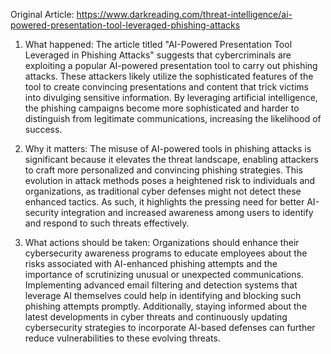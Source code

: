 Original Article: https://www.darkreading.com/threat-intelligence/ai-powered-presentation-tool-leveraged-phishing-attacks

1) What happened: The article titled "AI-Powered Presentation Tool Leveraged in Phishing Attacks" suggests that cybercriminals are exploiting a popular AI-powered presentation tool to carry out phishing attacks. These attackers likely utilize the sophisticated features of the tool to create convincing presentations and content that trick victims into divulging sensitive information. By leveraging artificial intelligence, the phishing campaigns become more sophisticated and harder to distinguish from legitimate communications, increasing the likelihood of success.

2) Why it matters: The misuse of AI-powered tools in phishing attacks is significant because it elevates the threat landscape, enabling attackers to craft more personalized and convincing phishing strategies. This evolution in attack methods poses a heightened risk to individuals and organizations, as traditional cyber defenses might not detect these enhanced tactics. As such, it highlights the pressing need for better AI-security integration and increased awareness among users to identify and respond to such threats effectively.

3) What actions should be taken: Organizations should enhance their cybersecurity awareness programs to educate employees about the risks associated with AI-enhanced phishing attempts and the importance of scrutinizing unusual or unexpected communications. Implementing advanced email filtering and detection systems that leverage AI themselves could help in identifying and blocking such phishing attempts promptly. Additionally, staying informed about the latest developments in cyber threats and continuously updating cybersecurity strategies to incorporate AI-based defenses can further reduce vulnerabilities to these evolving threats.